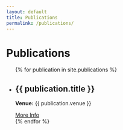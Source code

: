 ```yaml
---
layout: default
title: Publications
permalink: /publications/
---
```


# Publications

<ul>
{% for publication in site.publications %}
  <li>
    <h2>{{ publication.title }}</h2>
    <p><strong>Venue:</strong> {{ publication.venue }}</p>
    <a href="{{ publication.url }}">More Info</a>
  </li>
{% endfor %}
</ul>
